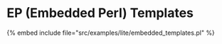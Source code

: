 # EP (Embedded Perl) Templates


{% embed include file="src/examples/lite/embedded_templates.pl" %}



